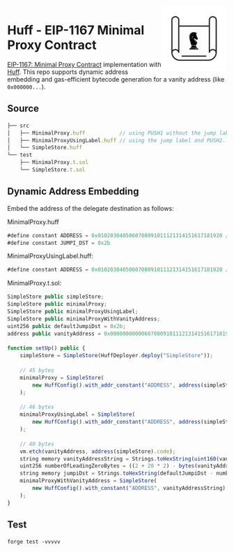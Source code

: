 <img align="right" width="150" height="150" top="100" src="./assets/blueprint.png">

# Huff - EIP-1167 Minimal Proxy Contract

[EIP-1167: Minimal Proxy Contract](https://eips.ethereum.org/EIPS/eip-1167) implementation with [Huff](https://huff.sh/).
This repo supports dynamic address embedding and gas-efficient bytecode generation for a vanity address (like `0x000000...`).

## Source

```js
├── src
│   ├── MinimalProxy.huff           // using PUSH1 without the jump label
│   ├── MinimalProxyUsingLabel.huff // using the jump label and PUSH2.
│   └── SimpleStore.huff
└── test
    ├── MinimalProxy.t.sol
    └── SimpleStore.t.sol
```

## Dynamic Address Embedding
Embed the address of the delegate destination as follows:

MinimalProxy.huff
```js
#define constant ADDRESS = 0x0102030405060708091011121314151617181920 // dummy address
#define constant JUMPI_DST = 0x2b
```

MinimalProxyUsingLabel.huff:
```js
#define constant ADDRESS = 0x0102030405060708091011121314151617181920 // dummy address
```

MinimalProxy.t.sol:
```js
SimpleStore public simpleStore;
SimpleStore public minimalProxy;
SimpleStore public minimalProxyUsingLabel;
SimpleStore public minimalProxyWithVanityAddress;
uint256 public defaultJumpiDst = 0x2b;
address public vanityAddress = 0x0000000000060708091011121314151617181920;

function setUp() public {
    simpleStore = SimpleStore(HuffDeployer.deploy("SimpleStore"));

    // 45 bytes
    minimalProxy = SimpleStore(
        new HuffConfig().with_addr_constant("ADDRESS", address(simpleStore)).deploy("MinimalProxy")
    );

    // 46 bytes
    minimalProxyUsingLabel = SimpleStore(
        new HuffConfig().with_addr_constant("ADDRESS", address(simpleStore)).deploy("MinimalProxyUsingLabel")
    );

    // 40 bytes
    vm.etch(vanityAddress, address(simpleStore).code);
    string memory vanityAddressString = Strings.toHexString(uint160(vanityAddress));
    uint256 numberOfLeadingZeroBytes = ((2 + 20 * 2) - bytes(vanityAddressString).length) / 2;
    string memory jumpiDst = Strings.toHexString(defaultJumpiDst - numberOfLeadingZeroBytes, 1);
    minimalProxyWithVanityAddress = SimpleStore(
        new HuffConfig().with_constant("ADDRESS", vanityAddressString).with_constant("JUMPI_DST", jumpiDst).deploy("MinimalProxy")
    );
}
```

## Test
```
forge test -vvvvv
```
